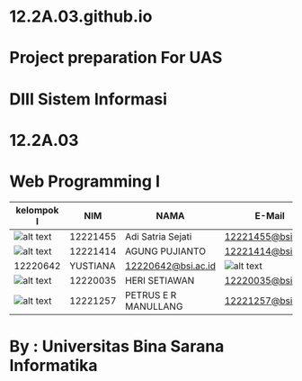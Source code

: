 # 12.2A.03.github.io

# Project preparation For UAS
# DIII Sistem Informasi
# 12.2A.03
# Web Programming I
|kelompok I                                                                                           | NIM      | NAMA                 | E-Mail             |
----------------------------------------------------------------------------------------------------- | -------- | -------------------- | ------------------ |
![alt text](https://em-content.zobj.net/source/microsoft-teams/337/man-student_1f468-200d-1f393.png)  | 12221455 | Adi Satria Sejati    | 12221455@bsi.ac.id |
![alt text](https://em-content.zobj.net/source/microsoft-teams/337/man-student_1f468-200d-1f393.png)  | 12221414 | AGUNG PUJIANTO	      | 12221414@bsi.ac.id |
12220642 | YUSTIANA             | 12220642@bsi.ac.id | ![alt text](https://em-content.zobj.net/source/microsoft-teams/337/woman-student_1f469-200d-1f393.png)|
![alt text](https://em-content.zobj.net/source/microsoft-teams/337/man-student_1f468-200d-1f393.png)  | 12220035 | HERI SETIAWAN        | 12220035@bsi.ac.id |
![alt text](https://em-content.zobj.net/source/microsoft-teams/337/man-student_1f468-200d-1f393.png)  | 12221257 | PETRUS E R MANULLANG | 12221257@bsi.ac.id |



# By : Universitas Bina Sarana Informatika
